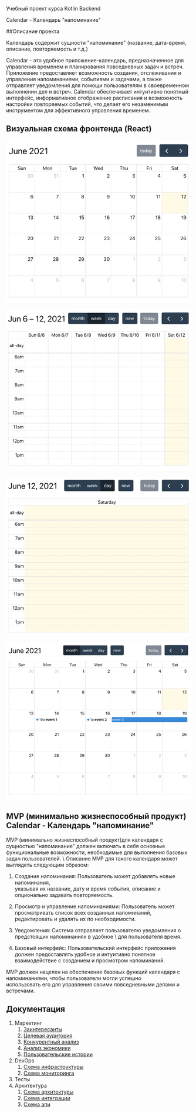 Учебный проект курса Kotlin Backend

Calendar - Календарь "напоминание"

##Описание проекта

Календарь содержит сущности "напоминание" (название, дата-время, описание, повторяемость и т.д.)

Calendar - это удобное приложение-календарь, предназначенное для управления временем и планирования повседневных 
задач и встреч. Приложение предоставляет возможность создания, отслеживания и управления напоминаниями, событиями и 
задачами, а также отправляет уведомления для помощи пользователям в своевременном выполнении дел и встреч.
Calendar обеспечивает интуитивно понятный интерфейс, информативное отображение расписания и возможность настройки 
повторяемых событий, что делает его незаменимым инструментом для эффективного управления временем.

## Визуальная схема фронтенда (React)

![Макет фронта - месяц](imgs/month.png)

![Макет фронта - неделя](imgs/week.png)

![Макет фронта - день](imgs/day.png)

![Макет фронта - месяц с собятиями](imgs/monthWithEvents.png)

## MVP (минимально жизнеспособный продукт) Calendar - Календарь "напоминание"

MVP (минимально жизнеспособный продукт)для календаря с сущностью "напоминание" должен включать в себя основные \
функциональные возможности, необходимые для выполнения базовых задач пользователей. \ 
Описание MVP для такого календаря может выглядеть следующим образом:

1. Создание напоминания: Пользователь может добавлять новые напоминания, \
   указывая их название, дату и время события, описание и опционально задавать повторяемость.

2. Просмотр и управление напоминаниями: Пользователь может просматривать список всех созданных напоминаний, \
   редактировать и удалять их по необходимости.

3. Уведомления: Система отправляет пользователю уведомления о предстоящих напоминаниях в удобное \ 
   для пользователя время.

4. Базовый интерфейс: Пользовательский интерфейс приложения должен предоставлять удобное и интуитивно понятное \
   взаимодействие с созданием и просмотром напоминаний.

MVP должен нацелен на обеспечение базовых функций календаря с напоминаниями, чтобы пользователи могли успешно \
использовать его для управления своими повседневными делами и встречами.

## Документация

1. Маркетинг
    1. [Заинтересанты](./docs/01-marketing/01-stakeholders.md)
    2. [Целевая аудитория](./docs/01-marketing/02-target-audience.md)
    3. [Конкурентный анализ](./docs/01-marketing/03-concurrency.md)
    4. [Анализ экономики](./docs/01-marketing/04-economy.md)
    5. [Пользовательские истории](./docs/01-marketing/05-user-stories.md)
2. DevOps
    1. [Схема инфраструктуры](./docs/02-devops/01-infrastruture.md)
    2. [Схема мониторинга](./docs/02-devops/02-monitoring.md)
3. Тесты
4. Архитектура
   1. [Схема архитектуры](./docs/04-architecture/01-arch.md)
   2. [Схема интеграции](./docs/04-architecture/02-integration.md)
   3. [Схема апи](./docs/04-architecture/03-api.md)